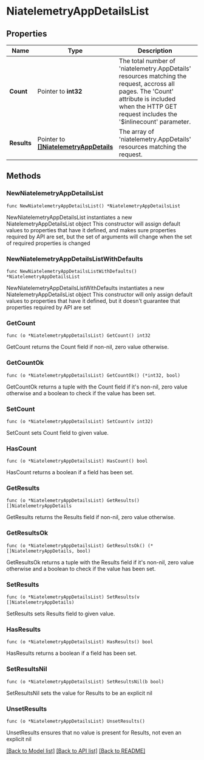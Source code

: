 # NiatelemetryAppDetailsList

## Properties

Name | Type | Description | Notes
------------ | ------------- | ------------- | -------------
**Count** | Pointer to **int32** | The total number of &#39;niatelemetry.AppDetails&#39; resources matching the request, accross all pages. The &#39;Count&#39; attribute is included when the HTTP GET request includes the &#39;$inlinecount&#39; parameter. | [optional] 
**Results** | Pointer to [**[]NiatelemetryAppDetails**](NiatelemetryAppDetails.md) | The array of &#39;niatelemetry.AppDetails&#39; resources matching the request. | [optional] 

## Methods

### NewNiatelemetryAppDetailsList

`func NewNiatelemetryAppDetailsList() *NiatelemetryAppDetailsList`

NewNiatelemetryAppDetailsList instantiates a new NiatelemetryAppDetailsList object
This constructor will assign default values to properties that have it defined,
and makes sure properties required by API are set, but the set of arguments
will change when the set of required properties is changed

### NewNiatelemetryAppDetailsListWithDefaults

`func NewNiatelemetryAppDetailsListWithDefaults() *NiatelemetryAppDetailsList`

NewNiatelemetryAppDetailsListWithDefaults instantiates a new NiatelemetryAppDetailsList object
This constructor will only assign default values to properties that have it defined,
but it doesn't guarantee that properties required by API are set

### GetCount

`func (o *NiatelemetryAppDetailsList) GetCount() int32`

GetCount returns the Count field if non-nil, zero value otherwise.

### GetCountOk

`func (o *NiatelemetryAppDetailsList) GetCountOk() (*int32, bool)`

GetCountOk returns a tuple with the Count field if it's non-nil, zero value otherwise
and a boolean to check if the value has been set.

### SetCount

`func (o *NiatelemetryAppDetailsList) SetCount(v int32)`

SetCount sets Count field to given value.

### HasCount

`func (o *NiatelemetryAppDetailsList) HasCount() bool`

HasCount returns a boolean if a field has been set.

### GetResults

`func (o *NiatelemetryAppDetailsList) GetResults() []NiatelemetryAppDetails`

GetResults returns the Results field if non-nil, zero value otherwise.

### GetResultsOk

`func (o *NiatelemetryAppDetailsList) GetResultsOk() (*[]NiatelemetryAppDetails, bool)`

GetResultsOk returns a tuple with the Results field if it's non-nil, zero value otherwise
and a boolean to check if the value has been set.

### SetResults

`func (o *NiatelemetryAppDetailsList) SetResults(v []NiatelemetryAppDetails)`

SetResults sets Results field to given value.

### HasResults

`func (o *NiatelemetryAppDetailsList) HasResults() bool`

HasResults returns a boolean if a field has been set.

### SetResultsNil

`func (o *NiatelemetryAppDetailsList) SetResultsNil(b bool)`

 SetResultsNil sets the value for Results to be an explicit nil

### UnsetResults
`func (o *NiatelemetryAppDetailsList) UnsetResults()`

UnsetResults ensures that no value is present for Results, not even an explicit nil

[[Back to Model list]](../README.md#documentation-for-models) [[Back to API list]](../README.md#documentation-for-api-endpoints) [[Back to README]](../README.md)



